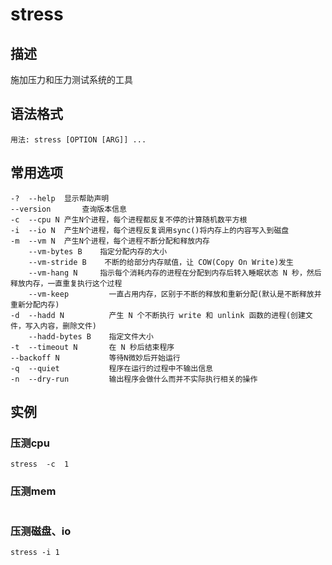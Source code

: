 # stress

## 描述

施加压力和压力测试系统的工具

## 语法格式

```shell
用法: stress [OPTION [ARG]] ...
```

## 常用选项

```shell
-?	--help	显示帮助声明
--version		查询版本信息
-c	--cpu N	产生N个进程，每个进程都反复不停的计算随机数平方根
-i	--io N	产生N个进程，每个进程反复调用sync()将内存上的内容写入到磁盘
-m	--vm N	产生N个进程，每个进程不断分配和释放内存
	--vm-bytes B    指定分配内存的大小
    --vm-stride B    不断的给部分内存赋值，让 COW(Copy On Write)发生
   	--vm-hang N     指示每个消耗内存的进程在分配到内存后转入睡眠状态 N 秒，然后释放内存，一直重复执行这个过程
    --vm-keep         一直占用内存，区别于不断的释放和重新分配(默认是不断释放并重新分配内存)
-d	--hadd N          产生 N 个不断执行 write 和 unlink 函数的进程(创建文件，写入内容，删除文件)
    --hadd-bytes B    指定文件大小
-t	--timeout N       在 N 秒后结束程序        
--backoff N           等待N微妙后开始运行
-q	--quiet           程序在运行的过程中不输出信息
-n	--dry-run         输出程序会做什么而并不实际执行相关的操作
```

## 实例

### 压测cpu

```shell
stress	-c	1	
```

### 压测mem

```

```

### 压测磁盘、io

```shell
stress -i 1 
```

